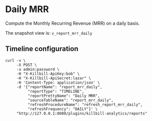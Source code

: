 # Daily MRR

Compute the Monthly Recurring Revenue (MRR) on a daily basis.

The snapshot view is: `v_report_mrr_daily`

## Timeline configuration

```
curl -v \
     -X POST \
     -u admin:password \
     -H "X-Killbill-ApiKey:bob" \
     -H "X-Killbill-ApiSecret:lazar" \
     -H 'Content-Type: application/json' \
     -d '{"reportName": "report_mrr_daily",
          "reportType": "TIMELINE",
          "reportPrettyName": "Daily MRR",
          "sourceTableName": "report_mrr_daily",
          "refreshProcedureName": "refresh_report_mrr_daily",
          "refreshFrequency": "DAILY"}' \
     "http://127.0.0.1:8080/plugins/killbill-analytics/reports"
```
